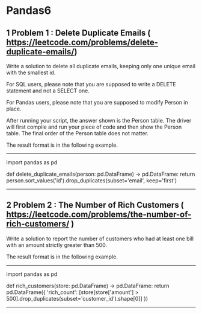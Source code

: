# Pandas6

1 Problem 1 : Delete Duplicate Emails ( https://leetcode.com/problems/delete-duplicate-emails/)
-----------------------------------------------

Write a solution to delete all duplicate emails, keeping only one unique email with the smallest id.

For SQL users, please note that you are supposed to write a DELETE statement and not a SELECT one.

For Pandas users, please note that you are supposed to modify Person in place.

After running your script, the answer shown is the Person table. The driver will first compile and run your piece of code and then show the Person table. The final order of the Person table does not matter.

The result format is in the following example.

 

------------------------------------------------
import pandas as pd

def delete_duplicate_emails(person: pd.DataFrame) -> pd.DataFrame:
    return person.sort_values('id').drop_duplicates(subset='email', keep='first')



------------------------------------------------


2 Problem 2 : The Number of Rich Customers ( https://leetcode.com/problems/the-number-of-rich-customers/ )
-----------------------------------------------
Write a solution to report the number of customers who had at least one bill with an amount strictly greater than 500.

The result format is in the following example.


------------------------------------------------

import pandas as pd

def rich_customers(store: pd.DataFrame) -> pd.DataFrame:
    return pd.DataFrame({
        'rich_count': [store[store['amount'] > 500].drop_duplicates(subset='customer_id').shape[0]]
    })

------------------------------------------------



